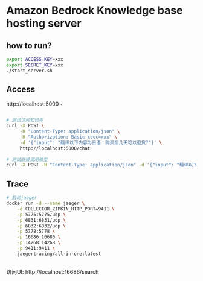 # Amazon Bedrock Knowledge base hosting server

## how to run?

```bash
export ACCESS_KEY=xxx
export SECRET_KEY=xxx
./start_server.sh
```

## Access

http://localhost:5000¬

```bash

# 测试访问知识库
curl -X POST \
     -H "Content-Type: application/json" \
     -H "Authorization: Basic cccc=xxx" \
     -d '{"input": "翻译以下内容为日语：购买后几天可以退货?"}' \
     http://localhost:5000/chat
     
# 测试直接调用模型
curl -X POST -H "Content-Type: application/json" -d '{"input": "翻译以下内容为日语：购买后几天可以退货?"}' http://localhost:5000/chat


```

## Trace

```bash
# 启动jaeger
docker run -d --name jaeger \
    -e COLLECTOR_ZIPKIN_HTTP_PORT=9411 \
    -p 5775:5775/udp \
    -p 6831:6831/udp \
    -p 6832:6832/udp \
    -p 5778:5778 \
    -p 16686:16686 \
    -p 14268:14268 \
    -p 9411:9411 \
    jaegertracing/all-in-one:latest
    

```

访问UI: http://localhost:16686/search    